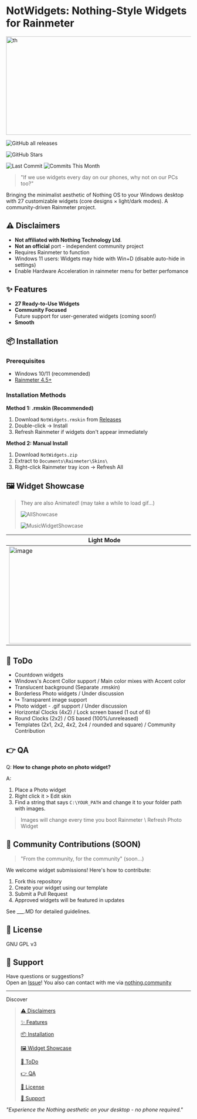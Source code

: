 # NotWidgets: Nothing-Style Widgets for Rainmeter

<img width="800" height="269" alt="th" src="https://github.com/user-attachments/assets/49dacfbf-02a9-4545-9677-9fa597376d3d" />

![GitHub all releases](https://img.shields.io/github/downloads/GXX0T/NotWidgets/total?style=for-the-badge&color=f0f0f0&labelColor=303030&label=DOWNLOADS&logo=&color=ff0000)

![GitHub Stars](https://img.shields.io/github/stars/GXX0T/NotWidgets?style=for-the-badge&color=f0f0f0&labelColor=303030&label=STARS&logo=&color=ff0000)

![Last Commit](https://img.shields.io/github/last-commit/GXX0T/NotWidgets?style=for-the-badge&color=f0f0f0&labelColor=303030&label=LAST%20COMMIT&logo=&color=ff0000)
![Commits This Month](https://img.shields.io/github/commit-activity/m/GXX0T/NotWidgets?style=for-the-badge&color=f0f0f0&labelColor=303030&label=MONTHLY%20COMMITS&logo=&color=ff0000)

> "If we use widgets every day on our phones, why not on our PCs too?"

Bringing the minimalist aesthetic of Nothing OS to your Windows desktop with 27 customizable widgets (core designs × light/dark modes). A community-driven Rainmeter project.

## ⚠️ Disclaimers

- **Not affiliated with Nothing Technology Ltd**.
- **Not an official** port - independent community project
- Requires Rainmeter to function
- Windows 11 users: Widgets may hide with Win+D (disable auto-hide in settings)
- Enable Hardware Acceleration in rainmeter menu for better perfomance


## ✨ Features

- **27 Ready-to-Use Widgets**  
- **Community Focused**  
  Future support for user-generated widgets (coming soon!)
- **Smooth**  

## 📦 Installation

### Prerequisites
- Windows 10/11 (recommended)
- [Rainmeter 4.5+](https://www.rainmeter.net/)

### Installation Methods

**Method 1: .rmskin (Recommended)**
1. Download `NotWidgets.rmskin` from [Releases](https://github.com/GXX0T/NotWidgets/releases/tag/Release)
2. Double-click → Install
3. Refresh Rainmeter if widgets don't appear immediately

**Method 2: Manual Install**
1. Download `NotWidgets.zip`
2. Extract to `Documents\Rainmeter\Skins\`
3. Right-click Rainmeter tray icon → Refresh All

## 🖼️ Widget Showcase

> They are also Animated! (may take a while to load gif...)
>
> ![AllShowcase](https://github.com/user-attachments/assets/96cee0f2-1df7-4920-bbd3-7bda76a7f86b)
>
> ![MusicWidgetShowcase](https://github.com/user-attachments/assets/9c4e45d2-2106-4cd7-b2d7-9630513ac9a3)


| Light Mode | Dark Mode |
|------------|-----------|
| <img width="520" height="265" alt="image" src="https://github.com/user-attachments/assets/0544b34a-8377-4282-bd75-48a65e2f8323" /> | <img width="520" height="265" alt="image" src="https://github.com/user-attachments/assets/7c7f2baa-b812-4c6d-b652-98146490cfb6" /> |

## 📩 ToDo
- Countdown widgets
- Windows's Accent Collor support / Main color mixes with Accent color
- Translucent background (Separate .rmskin)
- Borderless Photo widgets / Under discussion 
- ↳ Transparent image support
- Photo widget - .gif support / Under discussion
- Horizontal Clocks (4x2) / Lock screen based (1 out of 6)
- Round Clocks (2x2) / OS based (100%/unreleased)
- Templates (2x1, 2x2, 4x2, 2x4 / rounded and square) / Community Contribution


## 👉 QA
Q: __How to change photo on photo widget?__

A:
1. Place a Photo widget
2. Right click it > Edit skin
3. Find a string that says `C:\YOUR_PATH` and change it to your folder path with images.

> Images will change every time you boot Rainmeter \ Refresh Photo Widget


## 👥 Community Contributions (SOON)

> "From the community, for the community" (soon...)


We welcome widget submissions! Here's how to contribute:

1. Fork this repository
2. Create your widget using our template
3. Submit a Pull Request
4. Approved widgets will be featured in updates

See ___.MD for detailed guidelines.

## 📜 License

GNU GPL v3

## 💬 Support

Have questions or suggestions?  
Open an [Issue](issues)!
You also can contact with me via [nothing.community](https://nothing.community/u/aramatniyofc)

---

Discover
> [⚠️ Disclaimers](https://github.com/GXX0T/NotWidgets?tab=readme-ov-file#%EF%B8%8F-disclaimers)
>
> [✨ Features](https://github.com/GXX0T/NotWidgets?tab=readme-ov-file#-features)
>
> [📦 Installation](https://github.com/GXX0T/NotWidgets?tab=readme-ov-file#-installation)
>
> [🖼️ Widget Showcase](https://github.com/GXX0T/NotWidgets?tab=readme-ov-file#%EF%B8%8F-widget-showcase)
>
> [📩 ToDo](https://github.com/GXX0T/NotWidgets?tab=readme-ov-file#-todo)
>
> [👉 QA](https://github.com/GXX0T/NotWidgets?tab=readme-ov-file#-qa)
>
> [📜 License](https://github.com/GXX0T/NotWidgets?tab=readme-ov-file#-license)
>
> [💬 Support](https://github.com/GXX0T/NotWidgets?tab=readme-ov-file#-support)

*"Experience the Nothing aesthetic on your desktop - no phone required."*
